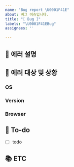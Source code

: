 ```yaml
---
name: "Bug report \U0001F41E"
about: 버그 이슈입니다.
title: "[ Bug ]"
labels: "\U0001F41EBug"
assignees: ''

---
```


## 📝 에러 설명

<!-- 어떤 부분이 에러가 발생했는 설명 기재 -->

## 🐞 에러 대상 및 상황

<!-- 구체적인 에러 발생 대상(version, os 등) 및 확인 상황 기재 -->

### OS

<!-- None/Window/Linux/Mac -->

### Version

<!-- 예) API의 경우 v1 | Android의 경우 1.0.7 -->

### Browser

<!-- None/Chrome/Safari -->

## 🌿  To-do
<!-- 해야 할 일들을 적어주세요. -->
- [ ] todo

## 📚 ETC

<!-- Screenshot, References 기재 -->
